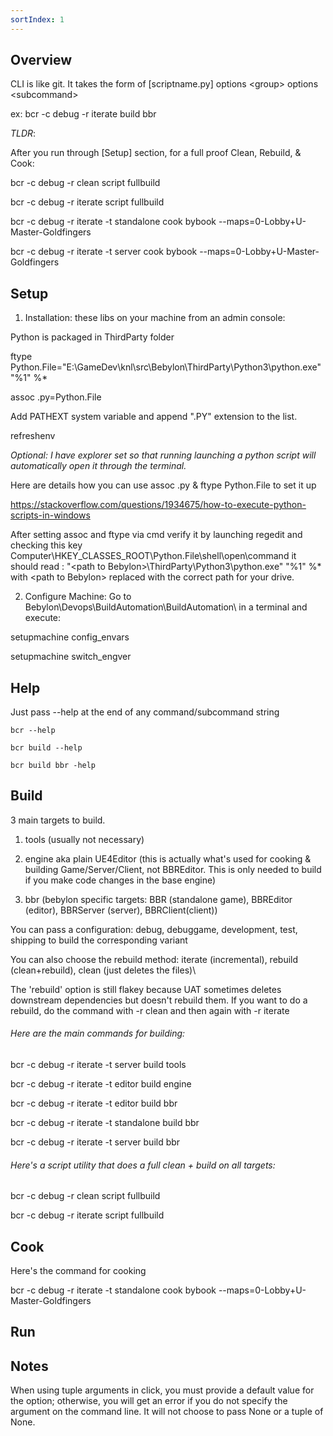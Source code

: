 ```yaml
---
sortIndex: 1
---
```


## Overview

CLI is like git. It takes the form of \[scriptname.py\] options &lt;group&gt; options &lt;subcommand&gt;

ex: bcr -c debug -r iterate build bbr

*TLDR*:

After you run through \[Setup\] section, for a full proof Clean, Rebuild, & Cook:

bcr -c debug -r clean script fullbuild

bcr -c debug -r iterate script fullbuild

bcr -c debug -r iterate -t standalone cook bybook --maps=0-Lobby+U-Master-Goldfingers

bcr -c debug -r iterate -t server cook bybook --maps=0-Lobby+U-Master-Goldfingers


## Setup

1. Installation: these libs on your machine from an admin console:

Python is packaged in ThirdParty folder

ftype Python.File="E:\\GameDev\\knl\\src\\Bebylon\\ThirdParty\\Python3\\python.exe" "%1" %\*

assoc .py=Python.File

Add PATHEXT system variable and append ".PY" extension to the list.

refreshenv

*Optional: I have explorer set so that running launching a python script will automatically open it through the terminal.*



Here are details how you can use assoc .py & ftype Python.File to set it up

<https://stackoverflow.com/questions/1934675/how-to-execute-python-scripts-in-windows>

After setting assoc and ftype via cmd verify it by launching regedit and checking this key 
Computer\\HKEY_CLASSES_ROOT\\Python.File\\shell\\open\\command 
it should read : 
"&lt;path to Bebylon&gt;\\ThirdParty\\Python3\\python.exe" "%1" %\* 
with &lt;path to Bebylon&gt; replaced with the correct path for your drive.

2. Configure Machine: Go to Bebylon\\Devops\\BuildAutomation\\BuildAutomation\\ in a terminal and execute:

setupmachine config_envars

setupmachine switch_engver



## Help

Just pass --help at the end of any command/subcommand string

``` 
bcr --help

bcr build --help

bcr build bbr -help
```



## Build

3 main targets to build.

1. tools (usually not necessary)

2. engine aka plain UE4Editor (this is actually what's used for cooking & building Game/Server/Client, not BBREditor. This is only needed to build if you make code changes in the base engine)

3. bbr (bebylon specific targets: BBR (standalone game), BBREditor (editor), BBRServer (server), BBRClient(client))

You can pass a configuration: debug, debuggame, development, test, shipping to build the corresponding variant

You can also choose the rebuild method: iterate (incremental), rebuild (clean+rebuild), clean (just deletes the files)\

The 'rebuild' option is still flakey because UAT sometimes deletes downstream dependencies but doesn't rebuild them. If you want to do a rebuild, do the command with -r clean and then again with -r iterate



###### Here are the main commands for building:

bcr -c debug -r iterate -t server build tools

bcr -c debug -r iterate -t editor build engine

bcr -c debug -r iterate -t editor build bbr

bcr -c debug -r iterate -t standalone build bbr

bcr -c debug -r iterate -t server build bbr



###### Here's a script utility that does a full clean + build on all targets:

bcr -c debug -r clean script fullbuild

bcr -c debug -r iterate script fullbuild




## Cook

Here's the command for cooking

bcr -c debug -r iterate -t standalone cook bybook --maps=0-Lobby+U-Master-Goldfingers



## Run



## Notes

When using tuple arguments in click, you must provide a default value for the option; otherwise, you will get an error if you do not specify the argument on the command line. It will not choose to pass None or a tuple of None.
